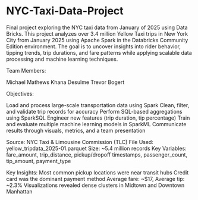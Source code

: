 # NYC-Taxi-Data-Project
Final project exploring the NYC taxi data from January of 2025 using Data Bricks. 
This project analyzes over 3.4 million Yellow Taxi trips in New York City from January 2025 using Apache Spark in the Databricks Community Edition environment. The goal is to uncover insights into rider behavior, tipping trends, trip durations, and fare patterns while applying scalable data processing and machine learning techniques.

Team Members:

Michael Mathews
Khana Desulme
Trevor Bogert

Objectives:

Load and process large-scale transportation data using Spark
Clean, filter, and validate trip records for accuracy
Perform SQL-based aggregations using SparkSQL
Engineer new features (trip duration, tip percentage)
Train and evaluate multiple machine learning models in SparkML
Communicate results through visuals, metrics, and a team presentation

Source: NYC Taxi & Limousine Commission (TLC)
File Used: yellow_tripdata_2025-01.parquet
Size: ~5.4 million records
Key Variables: fare_amount, trip_distance, pickup/dropoff timestamps, passenger_count, tip_amount, payment_type

Key Insights:
Most common pickup locations were near transit hubs
Credit card was the dominant payment method
Average fare: ~$17, Average tip: ~2.3%
Visualizations revealed dense clusters in Midtown and Downtown Manhattan
